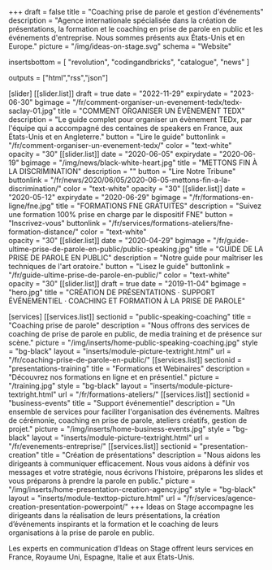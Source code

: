 +++
draft	 		= false
title 			= "Coaching prise de parole et gestion d'événements"
description		= "Agence internationale spécialisée dans la création de présentations, la formation et le coaching en prise de parole en public et les événements d'entreprise. Nous sommes présents aux États-Unis et en Europe."
picture			= "/img/ideas-on-stage.svg"
schema			= "Website"

insertsbottom	= [ "revolution", "codingandbricks", "catalogue", "news" ]

outputs			= ["html","rss","json"]

[slider]
	[[slider.list]]
		draft		= true
		date		= "2022-11-29"
		expirydate	= "2023-06-30"
		bgimage 	= "/fr/comment-organiser-un-evenement-tedx/tedx-saclay-01.jpg"
		title 		= "COMMENT ORGANISER UN ÉVÈNEMENT TEDX"
		description = "Le guide complet pour organiser un évènement TEDx, par l'équipe qui a accompagné des centaines de speakers en France, aux États-Unis et en Angleterre."
		button 		= "Lire le guide"
		buttonlink	= "/fr/comment-organiser-un-evenement-tedx/"
		color		= "text-white"	
		opacity		= "30"
	[[slider.list]]
		date		= "2020-06-05"
		expirydate	= "2020-06-19"
		bgimage		= "/img/news/black-white-heart.jpg"
		title		= "METTONS FIN À LA DISCRIMINATION"
		description	= ""
		button		= "Lire Notre Tribune"
		buttonlink	= "/fr/news/2020/06/05/2020-06-05-mettons-fin-a-la-discrimination/"
		color		= "text-white"
		opacity		= "30"
	[[slider.list]]
		date		= "2020-05-12"
		expirydate	= "2020-06-29"
		bgimage 	= "/fr/formations-en-ligne/fne.jpg"
		title 		= "FORMATIONS FNE GRATUITES"
		description = "Suivez une formation 100% prise en charge par le dispositif FNE"
		button 		= "Inscrivez-vous"
		buttonlink	= "/fr/services/formations-ateliers/fne-formation-distance/"
		color		= "text-white"	
		opacity		= "30"
	[[slider.list]]
		date		= "2020-04-29"
		bgimage 	= "/fr/guide-ultime-prise-de-parole-en-public/public-speaking.jpg"
		title 		= "GUIDE DE LA PRISE DE PAROLE EN PUBLIC"
		description = "Notre guide pour maîtriser les techniques de l'art oratoire."
		button 		= "Lisez le guide"
		buttonlink	= "/fr/guide-ultime-prise-de-parole-en-public/"
		color		= "text-white"	
		opacity		= "30"
	[[slider.list]]
		draft		= true
		date 		= "2019-11-04"
		bgimage		= "hero.jpg"
		title		= "CRÉATION DE PRÉSENTATIONS · SUPPORT ÉVÉNEMENTIEL · COACHING ET FORMATION À LA PRISE DE PAROLE"

[services]
	[[services.list]]
		sectionid	= "public-speaking-coaching"
		title		= "Coaching prise de parole"
		description	= "Nous offrons des services de coaching de prise de parole en public, de media training et de présence sur scène."
		picture		= "/img/inserts/home-public-speaking-coaching.jpg"
		style		= "bg-black"
		layout		= "inserts/module-picture-textright.html"
		url			= "/fr/coaching-prise-de-parole-en-public/"	
	[[services.list]]
		sectionid	= "presentations-training"
		title		= "Formations et Webinaires"
		description	= "Découvrez nos formations en ligne et en présentiel."
		picture		= "/training.jpg"
		style		= "bg-black"
		layout		= "inserts/module-picture-textright.html"
		url			= "/fr/formations-ateliers/"
	[[services.list]]
		sectionid			= "business-events"
		title					= "Support événementiel"
		description		= "Un ensemble de services pour faciliter l'organisation des événements. Maîtres de cérémonie, coaching en prise de parole, ateliers créatifs, gestion de projet."
		picture				= "/img/inserts/home-business-events.jpg"
		style					= "bg-black"
		layout					= "inserts/module-picture-textright.html"
		url						= "/fr/evenements-entreprise/"
	[[services.list]]
		sectionid		= "presentation-creation"
		title				= "Création de présentations"
		description	= "Nous aidons les dirigeants à communiquer efficacement. Nous vous aidons à définir vos messages et votre stratégie, nous écrivons l'histoire, préparons les slides et vous préparons à prendre la parole en public."
		picture			= "/img/inserts/home-presentation-creation-agency.jpg"
		style				= "bg-black"
		layout				= "inserts/module-texttop-picture.html"
		url					= "/fr/services/agence-creation-presentation-powerpoint/"
+++
Ideas on Stage accompagne les dirigeants dans la réalisation de leurs présentations, la création d’événements inspirants et la formation et le coaching de leurs organisations à la prise de parole en public.

Les experts en communication d’Ideas on Stage offrent leurs services en France, Royaume Uni, Espagne, Italie et aux États-Unis.
